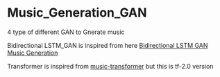 # Music_Generation_GAN
4 type of different GAN to Gnerate music

Bidirectional LSTM_GAN is inspired from here  [Bidirectional LSTM GAN Music Generation](https://www.kaggle.com/function9/bidirectional-lstm-gan-music-generation)

Transformer is inspired from [music-transformer](https://github.com/scpark20/music-transformer) but this is tf-2.0 version 
